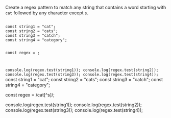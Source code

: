Create a regex pattern to match
any string that contains a word
starting with `cat` followed by
any character except `s`.

<codeblock language="javascript" type="exercise" testMode="fixedInput">
<code>
const string1 = "cat";
const string2 = "cats";
const string3 = "catch";
const string4 = "category";

const regex = ;

console.log(regex.test(string1));
console.log(regex.test(string2));
console.log(regex.test(string3));
console.log(regex.test(string4));
</code>
<solution>
const string1 = "cat";
const string2 = "cats";
const string3 = "catch";
const string4 = "category";

const regex = /cat[^s]/;

console.log(regex.test(string1));
console.log(regex.test(string2));
console.log(regex.test(string3));
console.log(regex.test(string4));
</solution>
</codeblock>
